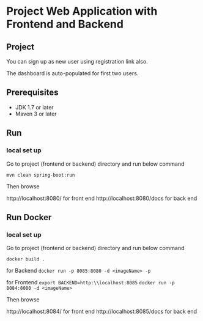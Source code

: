 # Project Web Application with Frontend and Backend

## Project
You can sign up as new user using registration link also.

The dashboard is auto-populated for first two users. 

## Prerequisites

- JDK 1.7 or later
- Maven 3 or later

## Run
### local set up
Go to project (frontend or backend) directory and run below command

```mvn clean spring-boot:run```

Then browse

http://localhost:8080/ for front end
http://localhost:8080/docs for back end

## Run Docker
### local set up
Go to project (frontend or backend) directory and run below command

```docker build .```

for Backend
```docker run -p 8085:8080 -d <imageName> -p```


for Frontend
```export BACKEND=http:\\localhost:8085```
```docker run -p 8084:8080 -d <imageName>```

Then browse

http://localhost:8084/ for front end
http://localhost:8085/docs for back end
